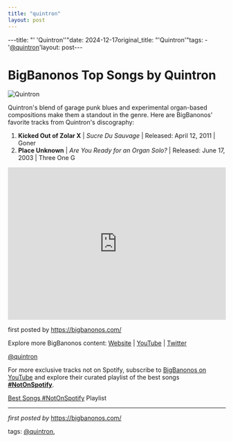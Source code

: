 ```yaml
---
title: "quintron"
layout: post
---
```

---title: "' 'Quintron''"date: 2024-12-17original_title: "'Quintron'"tags:  - '[@quintron](/tags/quintron/)'layout: post---<h1>BigBanonos Top Songs by Quintron</h1><img alt="Quintron" src="https://threeoneg.com/new_site/wp-content/uploads/2013/09/Quintron-and-the-Drum-Buddy1-501x350.jpg" /> <p>Quintron's blend of garage punk blues and experimental organ-based compositions make them a standout in the genre. Here are BigBanonos' favorite tracks from Quintron's discography:</p> <ol> <li><strong>Kicked Out of Zolar X</strong> | <em>Sucre Du Sauvage</em> | Released: April 12, 2011 | Goner</li> <li><strong>Place Unknown</strong> | <em>Are You Ready for an Organ Solo?</em> | Released: June 17, 2003 | Three One G</li></ol> <div> <iframe src="https://open.spotify.com/embed/playlist/6ogchvOZnygHGrxTw8JNkL?utm_source=generator" width="100%" height="352" frameBorder="0" allowfullscreen="" allow="autoplay; clipboard-write; encrypted-media; fullscreen; picture-in-picture" loading="lazy"></iframe></div> <p>first posted by <a href="https://bigbanonos.com/">https://bigbanonos.com/</a></p> <div> <p>Explore more BigBanonos content: <a href="https://bigbanonos.com/">Website</a> | <a href="https://www.youtube.com/[@BigBanonos](/tags/BigBanonos/)">YouTube</a> | <a href="https://x.com/bigbanonos">Twitter</a></p></div> <!--Tags--><p>[@quintron](/tags/quintron/)</p><!--Subscribe and Playlist Links--><div>    <p>For more exclusive tracks not on Spotify, subscribe to <a href="https://www.youtube.com/[@BigBanonos](/tags/BigBanonos/)" target="_blank">BigBanonos on YouTube</a> and explore their curated playlist of the best songs <strong>[#NotOnSpotify](/tags/NotOnSpotify/)</strong>.</p>    <p><a href="https://www.youtube.com/playlist?list=PLtuNtuTatqI0kFahUCbtbfenC_ET5O_tr" target="_blank">Best Songs [#NotOnSpotify](/tags/NotOnSpotify/) Playlist<br /></a></p></div><hr /><p><em>first posted by</em> <a href="https://bigbanonos.com/" rel="noopener" target="_new">https://bigbanonos.com/</a></p><p>tags: [@quintron](/tags/quintron/),</p>